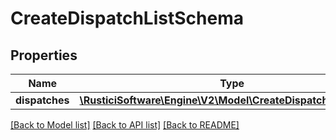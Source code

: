 # CreateDispatchListSchema

## Properties
Name | Type | Description | Notes
------------ | ------------- | ------------- | -------------
**dispatches** | [**\RusticiSoftware\Engine\V2\Model\CreateDispatchIdSchema[]**](CreateDispatchIdSchema.md) |  | [optional] 

[[Back to Model list]](../README.md#documentation-for-models) [[Back to API list]](../README.md#documentation-for-api-endpoints) [[Back to README]](../README.md)


